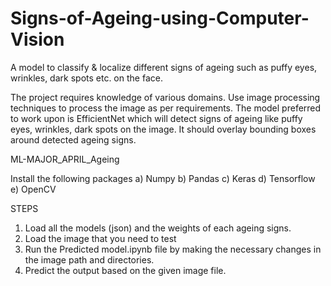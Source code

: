 # Signs-of-Ageing-using-Computer-Vision
 A model to classify &amp; localize different signs of ageing such as puffy eyes, wrinkles, dark spots etc. on the face.
 
The project requires knowledge of various domains. Use image processing techniques to process the image as per requirements. The model preferred to work upon is EfficientNet which will detect signs of ageing like puffy eyes, wrinkles, dark spots on the image. It should overlay bounding boxes around detected ageing signs.

ML-MAJOR_APRIL_Ageing

Install the following packages
a) Numpy
b) Pandas
c) Keras
d) Tensorflow
e) OpenCV

STEPS
 1. Load all the models (json) and the weights of each ageing signs.
 2. Load the image that you need to test
 3. Run the Predicted model.ipynb file by making the necessary changes in the image path and directories.
 4. Predict the output based on the given image file.
